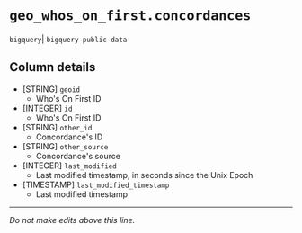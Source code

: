 # `geo_whos_on_first.concordances`
`bigquery`| `bigquery-public-data`

## Column details
* [STRING]    `geoid`
  - Who's On First ID
* [INTEGER]   `id`
  - Who's On First ID
* [STRING]    `other_id`
  - Concordance's ID
* [STRING]    `other_source`
  - Concordance's source
* [INTEGER]   `last_modified`
  - Last modified timestamp, in seconds since the Unix Epoch
* [TIMESTAMP] `last_modified_timestamp`
  - Last modified timestamp

-------------------------------------------------------------------------------
*Do not make edits above this line.*
